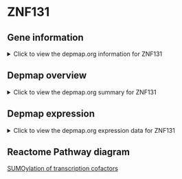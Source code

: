 <h1>ZNF131</h1>

<h2>Gene information</h2>
<details>
  <summary>Click to view the depmap.org information for ZNF131</summary>
  <iframe src="https://depmap.org/portal/gene/ZNF131?tab=about" style="border:none;width:100%;height:800px"></iframe>
</details>

<h2>Depmap overview</h2>
<details>
  <summary>Click to view the depmap.org summary for ZNF131</summary>
  <iframe src="https://depmap.org/portal/gene/ZNF131?tab=overview" style="border:none;width:100%;height:800px"></iframe>
</details>

<h2>Depmap expression</h2>
<details>
  <summary>Click to view the depmap.org expression data for ZNF131</summary>
  <iframe src="https://depmap.org/portal/gene/ZNF131?tab=characterization" style="border:none;width:100%;height:800px"></iframe>
</details>



<h2>Reactome Pathway diagram</h2>
<a href="https://reactome.org/PathwayBrowser/#/R-HSA-3899300" target="_BLANK">SUMOylation of transcription cofactors</a>



